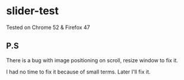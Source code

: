 # slider-test

Tested on Chrome 52 & Firefox 47

## P.S
There is a bug with image positioning on scroll, resize window to fix it.

I had no time to fix it because of small terms. Later I'll fix it.
